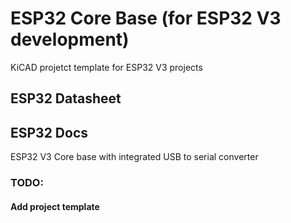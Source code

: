 # ESP32 Core Base (for ESP32 V3 development)

KiCAD projetct template for ESP32 V3 projects

## ESP32 Datasheet
## ESP32 Docs

ESP32 V3 Core base with integrated USB to serial converter

### TODO:

#### Add project template
